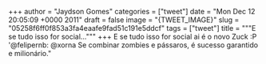 
+++
author = "Jaydson Gomes"
categories = ["tweet"]
date = "Mon Dec 12 20:05:09 +0000 2011"
draft = false
image = "{TWEET_IMAGE}"
slug = "05258f6ff0f853a3fa4eaafe9fad51c191e5ddcf"
tags = ["tweet"]
title = """E se tudo isso for social..."""
+++
E se tudo isso for social ai é o novo Zuck :P '@felipernb: @xorna Se combinar zombies e pássaros, é sucesso garantido e milionário."
